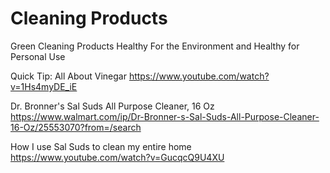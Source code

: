 # Cleaning Products
Green Cleaning Products Healthy For the Environment and Healthy for Personal Use

Quick Tip: All About Vinegar
https://www.youtube.com/watch?v=1Hs4myDE_iE

Dr. Bronner's Sal Suds All Purpose Cleaner, 16 Oz
https://www.walmart.com/ip/Dr-Bronner-s-Sal-Suds-All-Purpose-Cleaner-16-Oz/25553070?from=/search


How I use Sal Suds to clean my entire home
https://www.youtube.com/watch?v=GucqcQ9U4XU
